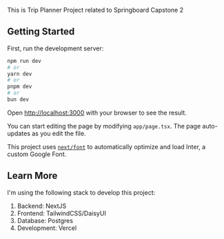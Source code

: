 This is Trip Planner Project related to Springboard Capstone 2

## Getting Started

First, run the development server:

```bash
npm run dev
# or
yarn dev
# or
pnpm dev
# or
bun dev
```

Open [http://localhost:3000](http://localhost:3000) with your browser to see the result.

You can start editing the page by modifying `app/page.tsx`. The page auto-updates as you edit the file.

This project uses [`next/font`](https://nextjs.org/docs/basic-features/font-optimization) to automatically optimize and load Inter, a custom Google Font.

## Learn More

I'm using the following stack to develop this project:

1. Backend: NextJS
2. Frontend: TailwindCSS/DaisyUI
3. Database: Postgres
4. Development: Vercel
